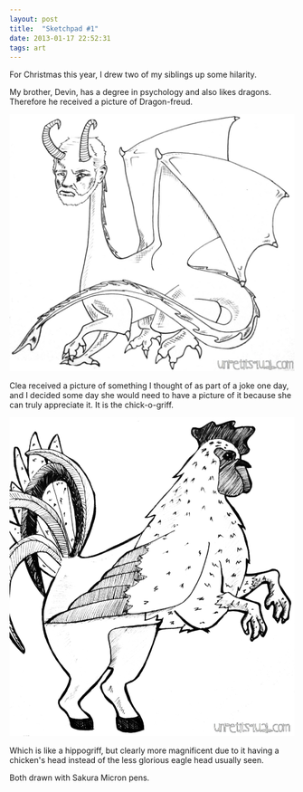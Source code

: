 ```yaml
---
layout: post
title:  "Sketchpad #1"
date: 2013-01-17 22:52:31
tags: art
---
```

For Christmas this year, I drew two of my siblings up some hilarity.

My brother, Devin, has a degree in psychology and also likes dragons. Therefore he received a picture of Dragon-freud.

![dragon-freud](/uploads/2013/01/dragon-freud.jpg)

Clea received a picture of something I thought of as part of a joke one day, and I decided some day she would need to have a picture of it because she can truly appreciate it. It is the chick-o-griff.

![chickogriff](/uploads/2013/01/chickogriff.jpg)

Which is like a hippogriff, but clearly more magnificent due to it having a chicken's head instead of the less glorious eagle head usually seen.

Both drawn with Sakura Micron pens.
